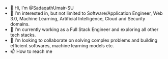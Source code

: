 - 👋 Hi, I’m @SadaqathUmair-SU
- 👀 I’m interested in, but not limited to Software/Application Engineer, Web 3.0, Machine Learning, Artificial Intelligence, Cloud and Security domains.
- 🌱 I’m currently working as a Full Stack Engineer and exploring all other tech stacks.
- 💞️ I’m looking to collaborate on solving complex problems and building efficient softwares, machine learning models etc.
- 📫 How to reach me 

<!---
SadaqathUmair-SU/SadaqathUmair-SU is a ✨ special ✨ repository because its `README.md` (this file) appears on your GitHub profile.
You can click the Preview link to take a look at your changes.
--->
